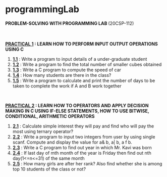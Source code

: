 # programmingLab

<b> PROBLEM-SOLVING WITH PROGRAMMING LAB </b> (20CSP-112) <br> <br> <br>

<b><a href = "https://github.com/aaryarajoju/cu-c/tree/main/PRACTICAL%201">PRACTICAL 1</a> : LEARN HOW TO PERFORM INPUT OUTPUT OPERATIONS USING C</b><br>
<ol>
  <li><a href = "https://github.com/aaryarajoju/cu-c/blob/main/PRACTICAL%201/practical_1.1.c"><b>1.1</b></a> : Write a program to input details of a under-graduate student <br>
  <li><a href = "https://github.com/aaryarajoju/cu-c/blob/main/PRACTICAL%201/practical_1.2.c"><b>1.2</b></a> : Write a program to find the total number of smaller cubes obtained <br>
  <li><a href = "https://github.com/aaryarajoju/cu-c/blob/main/PRACTICAL%201/practical_1.3.c"><b>1.3</b></a> : Write a C program to compute the speed of car <br>
  <li><a href = "https://github.com/aaryarajoju/cu-c/blob/main/PRACTICAL%201/practical_1.4.c"><b>1.4</b></a> : How many students are there in the class? <br>
  <li><a href = "https://github.com/aaryarajoju/cu-c/blob/main/PRACTICAL%201/practical_1.5.c"><b>1.5</b></a> : Write a program to calculate and print the number of days to be taken to complete the work if A and B work together<br>
</ol>

<br>
  
<b><a href = "https://github.com/aaryarajoju/cu-c/tree/main/PRACTICAL%202">PRACTICAL 2</a> : LEARN HOW TO OPERATORS AND APPLY DECISION MAKING IN C USING IF-ELSE STATEMENTS, HOW TO USE BITWISE, CONDITIONAL, ARITHMETIC OPERATORS</b><br>
<ol>
  <li><a href = ""><b>2.1</b></a> : Calculate simple interest they will pay and find who will pay the most using ternary operator? <br>
  <li><a href = ""><b>2.2</b></a> : Write a program to input two integers from user by using single scanf. Compute and display the value for a& b, a| b, a f b. <br>
  <li><a href = ""><b>2.3</b></a> : Write a C program to find out year in which Mr. Kavi was born <br>
  <li><a href = "https://github.com/aaryarajoju/cu-c/blob/main/PRACTICAL%202/practical_2.4.c"><b>2.4</b></a> : If last day of mth month of the year is Friday then find out nth day(1<=n<=31) of the same month <br>
  <li><a href = ""><b>2.5</b></a> : How many girls are after her rank? Also find whether she is among top 10 students of the class or not?<br>
</ol>
